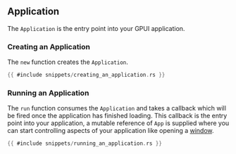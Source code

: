## Application

The `Application` is the entry point into your GPUI application.

### Creating an Application

The `new` function creates the `Application`.

```rust
{{ #include snippets/creating_an_application.rs }}
```

### Running an Application

The `run` function consumes the `Application` and takes a callback which will be fired once the application has finished loading. This callback is the entry point into your application, a mutable reference of `App` is supplied where you can start controlling aspects of your application like opening a [window](./window.md).

```rust
{{ #include snippets/running_an_application.rs }}
```
